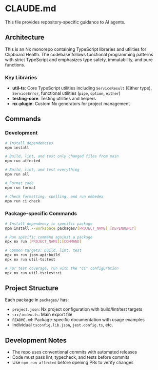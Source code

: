 # CLAUDE.md

This file provides repository-specific guidance to AI agents.

## Architecture

This is an Nx monorepo containing TypeScript libraries and utilities for Clipboard Health. The codebase follows functional programming patterns with strict TypeScript and emphasizes type safety, immutability, and pure functions.

### Key Libraries

- **util-ts**: Core TypeScript utilities including `ServiceResult` (Either type), `ServiceError`, functional utilities (`pipe`, `option`, `either`)
- **testing-core**: Testing utilities and helpers
- **nx-plugin**: Custom Nx generators for project management

## Commands

### Development

```bash
# Install dependencies
npm install

# Build, lint, and test only changed files from main
npm run affected

# Build, lint, and test everything
npm run all

# Format code
npm run format

# Check formatting, spelling, and run embedex
npm run ci:check
```

### Package-specific Commands

```bash
# Install dependency in specific package
npm install --workspace packages/[PROJECT_NAME] [DEPENDENCY]

# Run specific command against a package
npx nx run [PROJECT_NAME]:[COMMAND]

# Common targets: build, lint, test
npx nx run json-api:build
npx nx run util-ts:test

# For test coverage, run with the "ci" configuration
npx nx run util-ts:test:ci
```

## Project Structure

Each package in `packages/` has:

- `project.json`: Nx project configuration with build/lint/test targets
- `src/index.ts`: Main export file
- `README.md`: Package-specific documentation with usage examples
- Individual `tsconfig.lib.json`, `jest.config.ts`, etc.

## Development Notes

- The repo uses conventional commits with automated releases
- Code must pass lint, typecheck, and tests before commits
- Use `npm run affected` before opening PRs to verify changes
